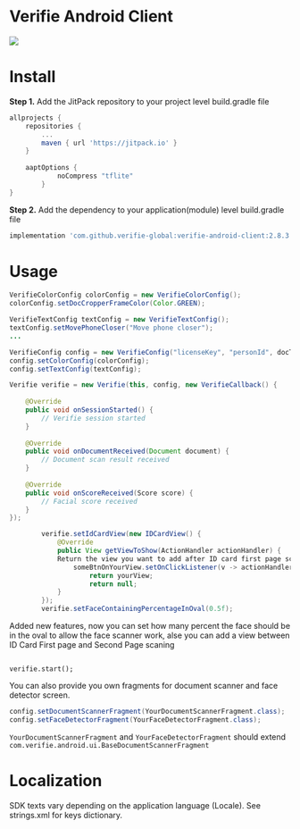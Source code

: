 
# Verifie Android Client


[![](https://jitpack.io/v/verifie-global/verifie-android-client.svg)](https://jitpack.io/#verifie-global/verifie-android-client/2.8.3)

# Install

**Step 1.** Add the JitPack repository to your project level build.gradle file

```gradle
allprojects {
	repositories {
		...
		maven { url 'https://jitpack.io' }
	}
	
	aaptOptions {
        	noCompress "tflite"
    	}
}
```

**Step 2.** Add the dependency to your application(module) level build.gradle file

```gradle
implementation 'com.github.verifie-global:verifie-android-client:2.8.3'
```

# Usage

```java
VerifieColorConfig colorConfig = new VerifieColorConfig();  
colorConfig.setDocCropperFrameColor(Color.GREEN);

VerifieTextConfig textConfig = new VerifieTextConfig();  
textConfig.setMovePhoneCloser("Move phone closer");  
...

VerifieConfig config = new VerifieConfig("licenseKey", "personId", docType);
config.setColorConfig(colorConfig);
config.setTextConfig(textConfig);

Verifie verifie = new Verifie(this, config, new VerifieCallback() {  
      
    @Override  
	public void onSessionStarted() {
		// Verifie session started
    }
  
    @Override  
    public void onDocumentReceived(Document document) {  
		// Document scan result received
    }
    
    @Override  
    public void onScoreReceived(Score score) {
	    // Facial score received
    }
});

        verifie.setIdCardView(new IDCardView() {
            @Override
            public View getViewToShow(ActionHandler actionHandler) {
            Return the view you want to add after ID card first page scanning, use action handler to close the layout and remove the view you have added
                someBtnOnYourView.setOnClickListener(v -> actionHandler.closeIDCardLayout());
                    return yourView;
                    return null;
            }
        });
        verifie.setFaceContainingPercentageInOval(0.5f);
```
 Added new features, now you can set how many percent the face should be in the oval to allow the face scanner work, alse you can add a view between ID Card First page and Second Page scaning
```

verifie.start();
```

You can also provide you own fragments for document scanner and face detector screen.

```java
config.setDocumentScannerFragment(YourDocumentScannerFragment.class);
config.setFaceDetectorFragment(YourFaceDetectorFragment.class);
```

```YourDocumentScannerFragment``` and ```YourFaceDetectorFragment``` should extend ```com.verifie.android.ui.BaseDocumentScannerFragment```
# Localization

SDK texts vary depending on the application language (Locale). See strings.xml for keys dictionary.
